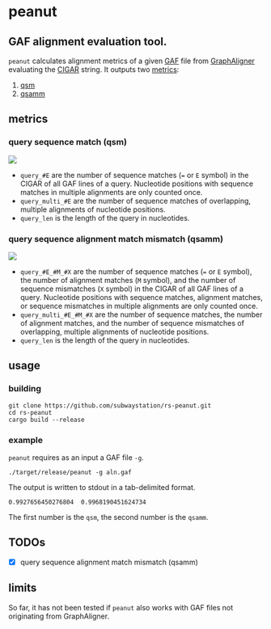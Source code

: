 # peanut

## GAF alignment evaluation tool.
`peanut` calculates alignment metrics of a given [GAF](https://github.com/lh3/gfatools/blob/master/doc/rGFA.md#the-graph-alignment-format-gaf) file from [GraphAligner](https://github.com/maickrau/GraphAligner) evaluating the [CIGAR](https://metacpan.org/pod/Bio::Cigar#CIGAR-operations) string.
It outputs two [metrics](#metrics): 

1. [qsm](#query-sequence-match-(qsm)) 
2. [qsamm](#query-sequence-alignment-match-mismatch-(qsamm))

## metrics
### query sequence match (qsm)
<!--- 
https://jsfiddle.net/8ndx694g/
--->
<!---
\large \frac{(query_1\_\!\!#\!\!E + query_1\_multi\_\!\!#\!\!E) + \dots + (query_n\_\!\!#\!\!E + query_n\_multi\_\!\!#\!\!E)}{(query_1\_len + query_1\_multi\_\!\!#\!\!E) + \dots + (query_n\_len + query_n\_multi\_\!\!#\!\!E)}
--->
<img src="https://render.githubusercontent.com/render/math?math=%5Clarge%20%5Cfrac%7B(query_1%5C_%5C!%5C!%23%5C!%5C!E%20%2B%20query_1%5C_multi%5C_%5C!%5C!%23%5C!%5C!E)%20%2B%20%5Cdots%20%2B%20(query_n%5C_%5C!%5C!%23%5C!%5C!E%20%2B%20query_n%5C_multi%5C_%5C!%5C!%23%5C!%5C!E)%7D%7B(query_1%5C_len%20%2B%20query_1%5C_multi%5C_%5C!%5C!%23%5C!%5C!E)%20%2B%20%5Cdots%20%2B%20(query_n%5C_len%20%2B%20query_n%5C_multi%5C_%5C!%5C!%23%5C!%5C!E)%7D">

- `query_#E` are the number of sequence matches (`=` or `E` symbol) in the CIGAR of all GAF lines of a query. Nucleotide positions with sequence matches in multiple alignments are only counted once.
- `query_multi_#E` are the number of sequence matches of overlapping, multiple alignments of nucleotide positions.
- `query_len` is the length of the query in nucleotides.

### query sequence alignment match mismatch (qsamm)
<!--
\large \frac{(query_1\_\!\!#\!\!E\!\!#\!\!M\!\!#\!\!X + query_1\_multi\_\!\!#\!\!E\!\!#\!\!M\!\!#\!\!X) + \dots + (query_n\_\!\!#\!\!E\!\!#\!\!M\!\!#\!\!X + query_n\_multi\_\!\!#\!\!E\!\!#\!\!M\!\!#\!\!X)}{(query_1\_len + query_1\_multi\_\!\!#\!\!E\!\!#\!\!M\!\!#\!\!X) + \dots + (query_n\_len + query_n\_multi\_\!\!#\!\!E\!\!#\!\!M\!\!#\!\!X)}
--->
<img src="https://render.githubusercontent.com/render/math?math=%5Clarge%20%5Cfrac%7B(query_1%5C_%5C!%5C!%23%5C!%5C!E%5C!%5C!%23%5C!%5C!M%5C!%5C!%23%5C!%5C!X%20%2B%20query_1%5C_multi%5C_%5C!%5C!%23%5C!%5C!E%5C!%5C!%23%5C!%5C!M%5C!%5C!%23%5C!%5C!X)%20%2B%20%5Cdots%20%2B%20(query_n%5C_%5C!%5C!%23%5C!%5C!E%5C!%5C!%23%5C!%5C!M%5C!%5C!%23%5C!%5C!X%20%2B%20query_n%5C_multi%5C_%5C!%5C!%23%5C!%5C!E%5C!%5C!%23%5C!%5C!M%5C!%5C!%23%5C!%5C!X)%7D%7B(query_1%5C_len%20%2B%20query_1%5C_multi%5C_%5C!%5C!%23%5C!%5C!E%5C!%5C!%23%5C!%5C!M%5C!%5C!%23%5C!%5C!X)%20%2B%20%5Cdots%20%2B%20(query_n%5C_len%20%2B%20query_n%5C_multi%5C_%5C!%5C!%23%5C!%5C!E%5C!%5C!%23%5C!%5C!M%5C!%5C!%23%5C!%5C!X)%7D">

- `query_#E_#M_#X` are the number of sequence matches (`=` or `E` symbol), the number of alignment matches (`M` symbol), and the number of sequence mismatches (`X` symbol) in the CIGAR of all GAF lines of a query. Nucleotide positions with sequence matches, alignment matches, or sequence mismatches in multiple alignments are only counted once.
- `query_multi_#E_#M_#X` are the number of sequence matches, the number of alignment matches, and the number of sequence mismatches of overlapping, multiple alignments of nucleotide positions.
- `query_len` is the length of the query in nucleotides.

## usage
### building

```
git clone https://github.com/subwaystation/rs-peanut.git
cd rs-peanut
cargo build --release
```

### example
`peanut` requires as an input a GAF file `-g`.
```
./target/release/peanut -g aln.gaf
```
The output is written to stdout in a tab-delimited format.
```
0.9927656450276804	0.9968190451624734
```
The first number is the `qsm`, the second number is the `qsamm`.
## TODOs
- [x] query sequence alignment match mismatch (qsamm)

## limits
So far, it has not been tested if `peanut` also works with GAF files not originating from GraphAligner.
